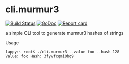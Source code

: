 # cli.murmur3
[![Build Status](https://travis-ci.org/cameronnewman/cli.murmur3.svg?branch=master)](https://travis-ci.org/cameronnewman/cli.murmur3) [![GoDoc](https://godoc.org/github.com/cameronnewman/cli.murmur3?status.svg)](http://godoc.org/github.com/cameronnewman/cli.murmur3) [![Report card](https://goreportcard.com/badge/github.com/cameronnewman/cli.murmur3)](https://goreportcard.com/report/github.com/cameronnewman/cli.murmur3)

a simple CLI tool to generate murmur3 hashes of strings


Usage

```
lappy:~ root$ ./cli.murmur3 --value foo --hash 128
Value: foo Hash: 3fyvfcqmi0bq9
```
